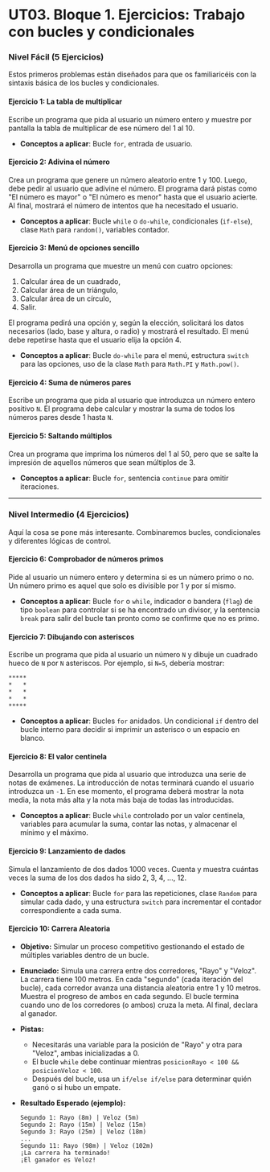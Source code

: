 # UT03. Bloque 1. Ejercicios: Trabajo con bucles y condicionales


### **Nivel Fácil (5 Ejercicios)**

Estos primeros problemas están diseñados para que os familiaricéis con la sintaxis básica de los bucles y condicionales.

#### **Ejercicio 1: La tabla de multiplicar**

Escribe un programa que pida al usuario un número entero y muestre por pantalla la tabla de multiplicar de ese número del 1 al 10.
*   **Conceptos a aplicar**: Bucle `for`, entrada de usuario.


#### **Ejercicio 2: Adivina el número**

Crea un programa que genere un número aleatorio entre 1 y 100. Luego, debe pedir al usuario que adivine el número. El programa dará pistas como "El número es mayor" o "El número es menor" hasta que el usuario acierte. Al final, mostrará el número de intentos que ha necesitado el usuario.

*   **Conceptos a aplicar**: Bucle `while` o `do-while`, condicionales (`if-else`), clase `Math` para `random()`, variables contador.

#### **Ejercicio 3: Menú de opciones sencillo**

Desarrolla un programa que muestre un menú con cuatro opciones: 
1. Calcular área de un cuadrado, 
2. Calcular área de un triángulo, 
3. Calcular área de un círculo, 
4. Salir. 

El programa pedirá una opción y, según la elección, solicitará los datos necesarios (lado, base y altura, o radio) y mostrará el resultado. El menú debe repetirse hasta que el usuario elija la opción 4.

*   **Conceptos a aplicar**: Bucle `do-while` para el menú, estructura `switch` para las opciones, uso de la clase `Math` para `Math.PI` y `Math.pow()`.

#### **Ejercicio 4: Suma de números pares**

Escribe un programa que pida al usuario que introduzca un número entero positivo `N`. El programa debe calcular y mostrar la suma de todos los números pares desde 1 hasta `N`.


#### **Ejercicio 5: Saltando múltiplos**

Crea un programa que imprima los números del 1 al 50, pero que se salte la impresión de aquellos números que sean múltiplos de 3.

*   **Conceptos a aplicar**: Bucle `for`, sentencia `continue` para omitir iteraciones.

---

### **Nivel Intermedio (4 Ejercicios)**

Aquí la cosa se pone más interesante. Combinaremos bucles, condicionales y diferentes lógicas de control.

#### **Ejercicio 6: Comprobador de números primos**

Pide al usuario un número entero y determina si es un número primo o no. Un número primo es aquel que solo es divisible por 1 y por sí mismo.

*   **Conceptos a aplicar**: Bucle `for` o `while`, indicador o bandera (`flag`) de tipo `boolean` para controlar si se ha encontrado un divisor, y la sentencia `break` para salir del bucle tan pronto como se confirme que no es primo.
  
#### **Ejercicio 7: Dibujando con asteriscos**

Escribe un programa que pida al usuario un número `N` y dibuje un cuadrado hueco de `N` por `N` asteriscos. Por ejemplo, si `N=5`, debería mostrar:
```
*****
*   *
*   *
*   *
*****
```
*   **Conceptos a aplicar**: Bucles `for` anidados. Un condicional `if` dentro del bucle interno para decidir si imprimir un asterisco o un espacio en blanco.

#### **Ejercicio 8: El valor centinela**

Desarrolla un programa que pida al usuario que introduzca una serie de notas de exámenes. La introducción de notas terminará cuando el usuario introduzca un `-1`. En ese momento, el programa deberá mostrar la nota media, la nota más alta y la nota más baja de todas las introducidas.

*   **Conceptos a aplicar**: Bucle `while` controlado por un valor centinela, variables para acumular la suma, contar las notas, y almacenar el mínimo y el máximo.

#### **Ejercicio 9: Lanzamiento de dados**

Simula el lanzamiento de dos dados 1000 veces. Cuenta y muestra cuántas veces la suma de los dos dados ha sido 2, 3, 4, ..., 12.

*   **Conceptos a aplicar**: Bucle `for` para las repeticiones, clase `Random` para simular cada dado, y una estructura `switch`  para incrementar el contador correspondiente a cada suma.


#### **Ejercicio 10: Carrera Aleatoria**

*   **Objetivo:** Simular un proceso competitivo gestionando el estado de múltiples variables dentro de un bucle.
*   **Enunciado:** Simula una carrera entre dos corredores, "Rayo" y "Veloz". La carrera tiene 100 metros. En cada "segundo" (cada iteración del bucle), cada corredor avanza una distancia aleatoria entre 1 y 10 metros. Muestra el progreso de ambos en cada segundo. El bucle termina cuando uno de los corredores (o ambos) cruza la meta. Al final, declara al ganador.
  
*   **Pistas:**
    *   Necesitarás una variable para la posición de "Rayo" y otra para "Veloz", ambas inicializadas a 0.
    *   El bucle `while` debe continuar mientras `posicionRayo < 100 && posicionVeloz < 100`.
    *   Después del bucle, usa un `if/else if/else` para determinar quién ganó o si hubo un empate.
*   **Resultado Esperado (ejemplo):**
    ```
    Segundo 1: Rayo (8m) | Veloz (5m)
    Segundo 2: Rayo (15m) | Veloz (15m)
    Segundo 3: Rayo (25m) | Veloz (18m)
    ...
    Segundo 11: Rayo (98m) | Veloz (102m)
    ¡La carrera ha terminado!
    ¡El ganador es Veloz!
    ```